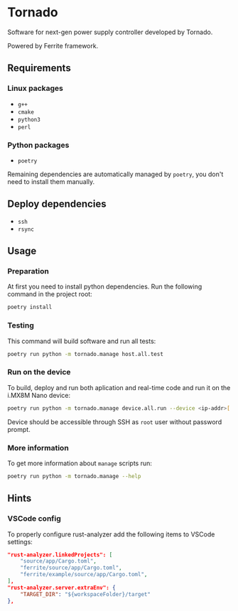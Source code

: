 # Tornado

Software for next-gen power supply controller developed by Tornado.

Powered by Ferrite framework.

## Requirements

### Linux packages

+ `g++`
+ `cmake`
+ `python3`
+ `perl`

### Python packages

+ `poetry`

Remaining dependencies are automatically managed by `poetry`, you don't need to install them manually.

## Deploy dependencies

+ `ssh`
+ `rsync`

## Usage

### Preparation

At first you need to install python dependencies. Run the following command in the project root:

```bash
poetry install
```

### Testing

This command will build software and run all tests:

```bash
poetry run python -m tornado.manage host.all.test
```

### Run on the device

To build, deploy and run both aplication and real-time code and run it on the i.MX8M Nano device:

```bash
poetry run python -m tornado.manage device.all.run --device <ip-addr>[:port]
```

Device should be accessible through SSH as `root` user without password prompt.

### More information

To get more information about `manage` scripts run:

```bash
poetry run python -m tornado.manage --help
```

## Hints

### VSCode config

To properly configure rust-analyzer add the following items to VSCode settings:

```json
"rust-analyzer.linkedProjects": [
    "source/app/Cargo.toml",
    "ferrite/source/app/Cargo.toml",
    "ferrite/example/source/app/Cargo.toml",
],
"rust-analyzer.server.extraEnv": {
    "TARGET_DIR": "${workspaceFolder}/target"
},
```
